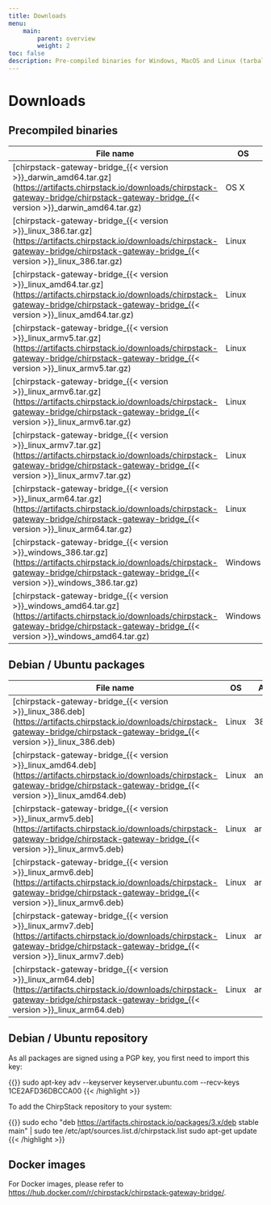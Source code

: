 ```yaml
---
title: Downloads
menu:
    main:
        parent: overview
        weight: 2
toc: false
description: Pre-compiled binaries for Windows, MacOS and Linux (tarball and Debian / Ubuntu packages).
---
```


# Downloads

## Precompiled binaries

| File name                                                                                                                                                                            | OS      | Arch  |
| ------------------------------------------------------------------------------------------------------------------------------------------------------------------------------------ | ------- | ----- |
| [chirpstack-gateway-bridge_{{< version >}}_darwin_amd64.tar.gz](https://artifacts.chirpstack.io/downloads/chirpstack-gateway-bridge/chirpstack-gateway-bridge_{{< version >}}_darwin_amd64.tar.gz)   | OS X    | amd64 |
| [chirpstack-gateway-bridge_{{< version >}}_linux_386.tar.gz](https://artifacts.chirpstack.io/downloads/chirpstack-gateway-bridge/chirpstack-gateway-bridge_{{< version >}}_linux_386.tar.gz)         | Linux   | 386   |
| [chirpstack-gateway-bridge_{{< version >}}_linux_amd64.tar.gz](https://artifacts.chirpstack.io/downloads/chirpstack-gateway-bridge/chirpstack-gateway-bridge_{{< version >}}_linux_amd64.tar.gz)     | Linux   | amd64 |
| [chirpstack-gateway-bridge_{{< version >}}_linux_armv5.tar.gz](https://artifacts.chirpstack.io/downloads/chirpstack-gateway-bridge/chirpstack-gateway-bridge_{{< version >}}_linux_armv5.tar.gz)     | Linux   | armv5 |
| [chirpstack-gateway-bridge_{{< version >}}_linux_armv6.tar.gz](https://artifacts.chirpstack.io/downloads/chirpstack-gateway-bridge/chirpstack-gateway-bridge_{{< version >}}_linux_armv6.tar.gz)     | Linux   | armv6 |
| [chirpstack-gateway-bridge_{{< version >}}_linux_armv7.tar.gz](https://artifacts.chirpstack.io/downloads/chirpstack-gateway-bridge/chirpstack-gateway-bridge_{{< version >}}_linux_armv7.tar.gz)     | Linux   | armv7 |
| [chirpstack-gateway-bridge_{{< version >}}_linux_arm64.tar.gz](https://artifacts.chirpstack.io/downloads/chirpstack-gateway-bridge/chirpstack-gateway-bridge_{{< version >}}_linux_arm64.tar.gz)     | Linux   | arm64 |
| [chirpstack-gateway-bridge_{{< version >}}_windows_386.tar.gz](https://artifacts.chirpstack.io/downloads/chirpstack-gateway-bridge/chirpstack-gateway-bridge_{{< version >}}_windows_386.tar.gz)     | Windows | 386   |
| [chirpstack-gateway-bridge_{{< version >}}_windows_amd64.tar.gz](https://artifacts.chirpstack.io/downloads/chirpstack-gateway-bridge/chirpstack-gateway-bridge_{{< version >}}_windows_amd64.tar.gz) | Windows | amd64 |

## Debian / Ubuntu packages

| File name                                                                                                                                                                  | OS      | Arch  |
| ---------------------------------------------------------------------------------------------------------------------------------------------------------------------------| ------- | ----- |
| [chirpstack-gateway-bridge_{{< version >}}_linux_386.deb](https://artifacts.chirpstack.io/downloads/chirpstack-gateway-bridge/chirpstack-gateway-bridge_{{< version >}}_linux_386.deb)     | Linux   | 386   |
| [chirpstack-gateway-bridge_{{< version >}}_linux_amd64.deb](https://artifacts.chirpstack.io/downloads/chirpstack-gateway-bridge/chirpstack-gateway-bridge_{{< version >}}_linux_amd64.deb) | Linux   | amd64 |
| [chirpstack-gateway-bridge_{{< version >}}_linux_armv5.deb](https://artifacts.chirpstack.io/downloads/chirpstack-gateway-bridge/chirpstack-gateway-bridge_{{< version >}}_linux_armv5.deb) | Linux   | armv5 |
| [chirpstack-gateway-bridge_{{< version >}}_linux_armv6.deb](https://artifacts.chirpstack.io/downloads/chirpstack-gateway-bridge/chirpstack-gateway-bridge_{{< version >}}_linux_armv6.deb) | Linux   | armv6 |
| [chirpstack-gateway-bridge_{{< version >}}_linux_armv7.deb](https://artifacts.chirpstack.io/downloads/chirpstack-gateway-bridge/chirpstack-gateway-bridge_{{< version >}}_linux_armv7.deb) | Linux   | armv7 |
| [chirpstack-gateway-bridge_{{< version >}}_linux_arm64.deb](https://artifacts.chirpstack.io/downloads/chirpstack-gateway-bridge/chirpstack-gateway-bridge_{{< version >}}_linux_arm64.deb) | Linux   | arm64 |

## Debian / Ubuntu repository

As all packages are signed using a PGP key, you first need to import this key:

{{<highlight bash>}}
sudo apt-key adv --keyserver keyserver.ubuntu.com --recv-keys 1CE2AFD36DBCCA00
{{< /highlight >}}

To add the ChirpStack repository to your system:

{{<highlight bash>}}
sudo echo "deb https://artifacts.chirpstack.io/packages/3.x/deb stable main" | sudo tee /etc/apt/sources.list.d/chirpstack.list
sudo apt-get update
{{< /highlight >}}

## Docker images

For Docker images, please refer to https://hub.docker.com/r/chirpstack/chirpstack-gateway-bridge/.
